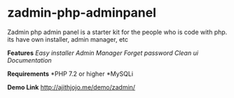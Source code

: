 # zadmin-php-adminpanel
Zadmin php admin panel is a starter kit for the people who is code with php. its have own installer, admin manager, etc 


__Features__
  *Easy installer*
  *Admin Manager*
  *Forget password*
  *Clean ui*
  *Documentation* 


__Requirements__
  *PHP 7.2 or higher
  *MySQLi
  
  
  __Demo Link__
   <http://ajithjojo.me/demo/zadmin/>
   
   
   
